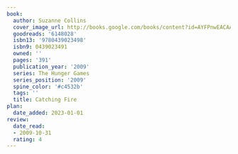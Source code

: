 ```yaml
---
book:
  author: Suzanne Collins
  cover_image_url: http://books.google.com/books/content?id=AYFPnwEACAAJ&printsec=frontcover&img=1&zoom=1&source=gbs_api
  goodreads: '6148028'
  isbn13: '9780439023498'
  isbn9: 0439023491
  owned: ''
  pages: '391'
  publication_year: '2009'
  series: The Hunger Games
  series_position: '2009'
  spine_color: '#c4532b'
  tags: ''
  title: Catching Fire
plan:
  date_added: 2023-01-01
review:
  date_read:
  - 2009-10-31
  rating: 4
---
```

